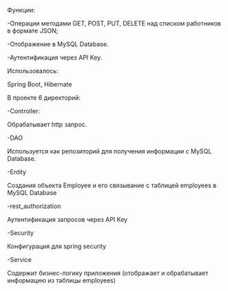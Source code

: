 Функции:

-Операции методами GET, POST, PUT, DELETE над списком работников в формате JSON;

-Отображение в MySQL Database.

-Аутентификация через API Key.

Использовалось:

Spring Boot, Hibernate

В проекте 6 директорий:

-Controller:

Обрабатывает http запрос.

-DAO

Используется как репозиторий для получения информации с MySQL Database.

-Entity

Создания объекта Employee и его связывание с таблицей employees в MySQL Database

-rest_authorization

Аутентификация запросов через API Key

-Security

Конфигурация для spring security

-Service

Содержит бизнес-логику приложения (отображает и обрабатывает информацию из таблицы employees)



